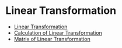 # Linear Transformation

- [Linear Transformation](./Chapter7/Linear%20Transformation.md)
- [Calculation of Linear Transformation](./Chapter7/Calculation%20of%20Linear%20Transformation.md)
- [Matrix of Linear Transformation](./Chapter7/Matrix%20of%20Linear%20Transformation.md)